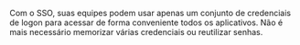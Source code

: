Com o SSO, suas equipes podem usar apenas um conjunto de credenciais de logon para acessar de forma conveniente todos os aplicativos. Não é mais necessário memorizar várias credenciais ou reutilizar senhas.
